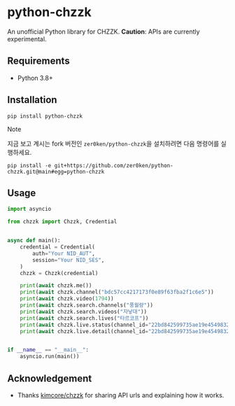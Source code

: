 # python-chzzk
An unofficial Python library for CHZZK. **Caution**: APIs are currently experimental.

## Requirements
- Python 3.8+

## Installation
```
pip install python-chzzk
```

> [!NOTE]
> 지금 보고 계시는 fork 버전인 `zer0ken/python-chzzk`을 설치하려면 다음 명령어를 실행하세요.
> ```
> pip install -e git+https://github.com/zer0ken/python-chzzk.git@main#egg=python-chzzk
> ```

## Usage
```python
import asyncio

from chzzk import Chzzk, Credential


async def main():
    credential = Credential(
        auth="Your NID_AUT",
        session="Your NID_SES",
    )
    chzzk = Chzzk(credential)

    print(await chzzk.me())
    print(await chzzk.channel("bdc57cc4217173f0e89f63fba2f1c6e5"))
    print(await chzzk.video(1794))
    print(await chzzk.search.channels("풍월량"))
    print(await chzzk.search.videos("자낳대"))
    print(await chzzk.search.lives("타르코프"))
    print(await chzzk.live.status(channel_id="22bd842599735ae19e454983280f611e"))
    print(await chzzk.live.detail(channel_id="22bd842599735ae19e454983280f611e"))


if __name__ == "__main__":
    asyncio.run(main())
```

## Acknowledgement
- Thanks [kimcore/chzzk](https://github.com/kimcore/chzzk) for sharing API urls and explaining how it works.

